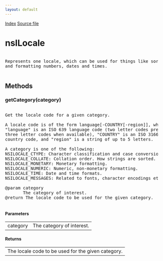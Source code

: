 ```yaml
---
layout: default
---
```

<div id='links'><a href="../index.html">Index</a>
<a href="http://dxr.mozilla.org/mozilla-central/source/intl/locale/nsILocale.idl">Source file</a>
</div>

# nsILocale #
<pre>  
Represents one locale, which can be used for things like sorting text strings  
and formatting numbers, dates and times.  
  
</pre>
## Methods ##

### getCategory(category) ###
<pre>  
Get the locale code for a given category.  
  
A locale code is of the form language[-COUNTRY[-region]], where  
"language" is an ISO 639 language code (two letter codes preferred over  
three letter codes when available), "COUNTRY" is an ISO 3166 two letter  
country code, and "region" is a string of up to 5 letters.  
  
A category is one of the following:  
NSILOCALE_CTYPE: Character classification and case conversion.  
NSILOCALE_COLLATE: Collation order. How strings are sorted.  
NSILOCALE_MONETARY: Monetary formatting.  
NSILOCALE_NUMERIC: Numeric, non-monetary formatting.  
NSILOCALE_TIME: Date and time formats.  
NSILOCALE_MESSAGES: Related to fonts, character encodings etc.  
  
@param category  
       The category of interest.  
@return The locale code to be used for the given category.  
  
</pre>
#### Parameters ####

<table>

<tr>
<td>category</td>
<td>       The category of interest.  
</td>
</tr>

</table>

#### Returns ####

<table>

<tr>
<td>The locale code to be used for the given category.  
</td>
</tr>

</table>
